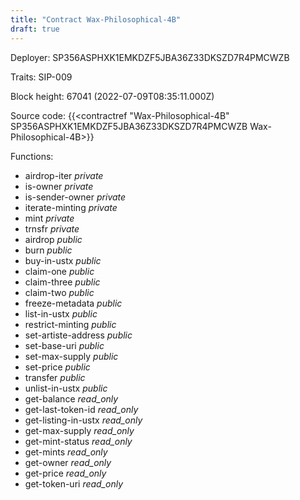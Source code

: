 ```yaml
---
title: "Contract Wax-Philosophical-4B"
draft: true
---
```

Deployer: SP356ASPHXK1EMKDZF5JBA36Z33DKSZD7R4PMCWZB

Traits:
SIP-009 



Block height: 67041 (2022-07-09T08:35:11.000Z)

Source code: {{<contractref "Wax-Philosophical-4B" SP356ASPHXK1EMKDZF5JBA36Z33DKSZD7R4PMCWZB Wax-Philosophical-4B>}}

Functions:

* airdrop-iter _private_
* is-owner _private_
* is-sender-owner _private_
* iterate-minting _private_
* mint _private_
* trnsfr _private_
* airdrop _public_
* burn _public_
* buy-in-ustx _public_
* claim-one _public_
* claim-three _public_
* claim-two _public_
* freeze-metadata _public_
* list-in-ustx _public_
* restrict-minting _public_
* set-artiste-address _public_
* set-base-uri _public_
* set-max-supply _public_
* set-price _public_
* transfer _public_
* unlist-in-ustx _public_
* get-balance _read_only_
* get-last-token-id _read_only_
* get-listing-in-ustx _read_only_
* get-max-supply _read_only_
* get-mint-status _read_only_
* get-mints _read_only_
* get-owner _read_only_
* get-price _read_only_
* get-token-uri _read_only_
